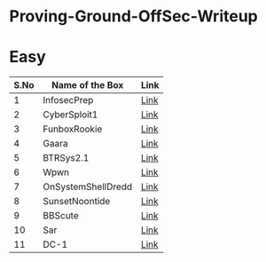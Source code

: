 # Proving-Ground-OffSec-Writeup


# Easy
|S.No| Name of the Box    | Link                                                                                                         |
|----|--------------------|--------------------------------------------------------------------------------------------------------------|
|1   | InfosecPrep        | [Link](https://github.com/ctflearner/Proving-Ground-OffSec-Writeup/blob/main/WARMUP-CATEGORY/InfosecPrep.md) |
|2   | CyberSploit1       | [Link](https://github.com/ctflearner/Proving-Ground-OffSec-Writeup/blob/main/WARMUP-CATEGORY/CyberSploit1.md)                                                                          |
|3   | FunboxRookie       | [Link](https://github.com/ctflearner/Proving-Ground-OffSec-Writeup/blob/main/WARMUP-CATEGORY/FunboxRookie.md)                                                                       |
|4   |Gaara               |[Link](https://github.com/ctflearner/Proving-Ground-OffSec-Writeup/blob/main/WARMUP-CATEGORY/Gaara.md)|
|5   |BTRSys2.1           |[Link](https://github.com/ctflearner/Proving-Ground-OffSec-Writeup/blob/main/Get%20To%20Work/BTRSys2.1.md)|
|6   |Wpwn                |[Link](https://github.com/ctflearner/Proving-Ground-OffSec-Writeup/blob/main/WARMUP-CATEGORY/Wpwn.md)|
|7   |OnSystemShellDredd  |[Link](https://github.com/ctflearner/Proving-Ground-OffSec-Writeup/blob/main/WARMUP-CATEGORY/OnSystemShellDredd.md)|
|8   |SunsetNoontide     |[Link](https://github.com/ctflearner/Proving-Ground-OffSec-Writeup/blob/main/WARMUP-CATEGORY/SunsetNoontide.md)    |
|9   |BBScute            |[Link](https://github.com/ctflearner/Proving-Ground-OffSec-Writeup/blob/main/WARMUP-CATEGORY/BBSCute.md)|
|10  |Sar                |[Link](https://github.com/ctflearner/Proving-Ground-OffSec-Writeup/blob/main/WARMUP-CATEGORY/Sar.md)|
|11  |DC-1               |[Link](https://github.com/ctflearner/Proving-Ground-OffSec-Writeup/blob/main/WARMUP-CATEGORY/DC-1.md)|
